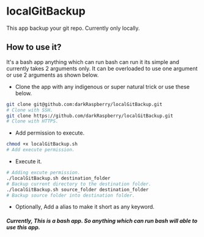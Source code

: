 # localGitBackup
This app backup your git repo. Currently only locally.

## How to use it?

It's a bash app anything which can run bash can run it its simple and currently takes 2 arguments only. It can be overloaded to use one argument or use 2 arguments as shown below.

 - Clone the app with any indigenous or super natural trick or use these below. 
  ```bash
  git clone git@github.com:darkRaspberry/localGitBackup.git
  # Clone with SSH.
  git clone https://github.com/darkRaspberry/localGitBackup.git
  # Clone with HTTPS.
  ```
 - Add permission to execute.
  ```bash
  chmod +x localGitBackup.sh
  # Add execute permission.
  ```
 - Execute it.
  ```bash
  # Adding excute permission.
  ./localGitBackup.sh destination_folder
  # Backup current directory to the destination folder.
  ./localGitBackup.sh source_folder destination_folder
  # Backup source folder into destination folder.
  ```
 - Optionally, Add a alias to make it short as any keyword.
 
##### Currently, This is a bash app. So anything which can run bash will able to use this app.
